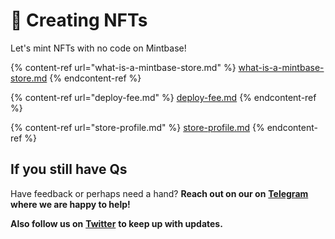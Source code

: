 # 🚀 Creating NFTs

Let's mint NFTs with no code on Mintbase!

{% content-ref url="what-is-a-mintbase-store.md" %}
[what-is-a-mintbase-store.md](what-is-a-mintbase-store.md)
{% endcontent-ref %}

{% content-ref url="deploy-fee.md" %}
[deploy-fee.md](deploy-fee.md)
{% endcontent-ref %}

{% content-ref url="store-profile.md" %}
[store-profile.md](store-profile.md)
{% endcontent-ref %}



## If you still have Qs

Have feedback or perhaps need a hand? **Reach out on our on** [**Telegram**](https://t.me/Mintbase) **where we are happy to help!**

**Also follow us on** [**Twitter**](https://twitter.com/mintbase) **to keep up with updates.**
